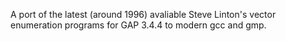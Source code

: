 A port of the latest (around 1996) avaliable Steve Linton's vector enumeration programs for GAP 3.4.4 to modern gcc and gmp.
